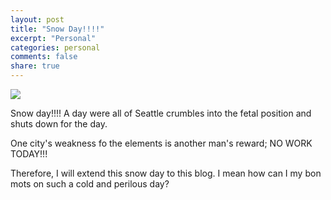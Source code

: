 ```yaml
---
layout: post
title: "Snow Day!!!!"
excerpt: "Personal"
categories: personal
comments: false
share: true
---
```


![](http://static-14.sinclairstoryline.com/resources/media/ad6d0910-71c7-45c5-9dc5-b78a62dacf7a-140209_seattle_snow_lg.jpg?1448084592799)



Snow day!!!! A day were all of Seattle crumbles into the fetal position and shuts down for the day.


One city's weakness fo the elements is another man's reward; NO WORK TODAY!!!



Therefore, I will extend this snow day to this blog. I mean how can I my bon mots on such a cold and perilous day?


